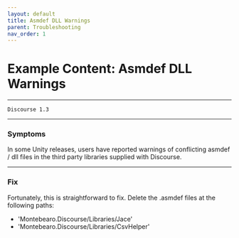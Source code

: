 ```yaml
---
layout: default
title: Asmdef DLL Warnings
parent: Troubleshooting
nav_order: 1
---
```


# Example Content: Asmdef DLL Warnings
---
```
Discourse 1.3
```
---

### Symptoms

In some Unity releases, users have reported warnings of conflicting asmdef / dll files in the third party libraries supplied with Discourse.

---

### Fix

Fortunately, this is straightforward to fix. Delete the .asmdef files at the following paths:

- 'Montebearo.Discourse/Libraries/Jace'
- 'Montebearo.Discourse/Libraries/CsvHelper'

